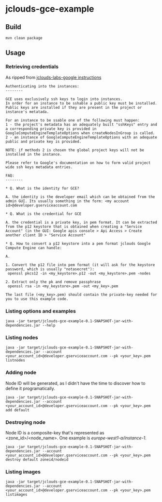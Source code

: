 jclouds-gce-example
============

## Build ##

```
mvn clean package
```

## Usage ##

### Retrieving credentials ###

As ripped from [jclouds-labs-google instructions](https://github.com/jclouds/jclouds-labs-google/blob/master/google-compute-engine/README.txt)
```
Authenticating into the instances:
--------

GCE uses exclusively ssh keys to login into instances.
In order for an instance to be sshable a public key must be installed. Public keys are installed if they are present in the project or instance's metatada.

For an instance to be ssable one of the following must happen:
1 - the project's metadata has an adequately built "sshKeys" entry and a corresponding private key is provided in GoogleComputeEngineTemplateOptions when createNodesInGroup is called.
2 - an instance of GoogleComputeEngineTemplateOptions with an adequate public and private key is provided.

NOTE: if methods 2 is chosen the global project keys will not be installed in the instance.

Please refer to Google's documentation on how to form valid project wide ssh keys metadata entries.

FAQ:
--------

* Q. What is the identity for GCE?

A. the identity is the developer email which can be obtained from the admin GUI. Its usually something in the form: <my account id>@developer.gserviceaccount.com

* Q. What is the credential for GCE

A. the credential is a private key, in pem format. It can be extracted from the p12 keystore that is obtained when creating a "Service Account" (in the GUI: Google apis console > Api Access > Create another client ID > "Service Account"

* Q. How to convert a p12 keystore into a pem format jclouds Google Compute Engine can handle:

A.

1. Convert the p12 file into pem format (it will ask for the keystore password, which is usually "notasecret"):
 openssl pkcs12 -in <my_keystore>.p12 -out <my_keystore>.pem -nodes

2. Extract only the pk and remove passphrase
 openssl rsa -in <my_keystore>.pem -out <my_key>.pem

The last file (<my_key>.pem) should contain the private-key needed for you to use this example code.

```

### Listing options and examples ###

```
java -jar target/jclouds-gce-example-0.1-SNAPSHOT-jar-with-dependencies.jar --help
```

### Listing nodes ###

```
java -jar target/jclouds-gce-example-0.1-SNAPSHOT-jar-with-dependencies.jar --account <your_account_id>@developer.gserviceaccount.com --pk <your_key>.pem listnodes
```

### Adding node ###

Node ID will be generated, as I didn't have the time to discover how to define it programatically.

```
java -jar target/jclouds-gce-example-0.1-SNAPSHOT-jar-with-dependencies.jar --account <your_account_id>@developer.gserviceaccount.com --pk <your_key>.pem add default
```

### Destroying node ###

Node ID is a composite-key that's represented as <zone_id>/<node_name>. One example is _europe-west1-a/instance-1_.

```
java -jar target/jclouds-gce-example-0.1-SNAPSHOT-jar-with-dependencies.jar --account <your_account_id>@developer.gserviceaccount.com --pk <your_key>.pem destroy default zoneid/nodeid
```

### Listing images ###

```
java -jar target/jclouds-gce-example-0.1-SNAPSHOT-jar-with-dependencies.jar --account <your_account_id>@developer.gserviceaccount.com --pk <your_key>.pem listimages
```